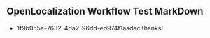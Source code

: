 ## OpenLocalization Workflow Test MarkDown
* 1f9b055e-7632-4da2-96dd-ed974f1aadac thanks!

<!--HONumber=Jul16_HO2-->


